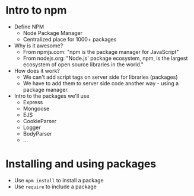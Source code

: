 # Intro to npm

* Define NPM
    - Node Package Manager
    - Centralized place for 1000+ packages
* Why is it awesome?
    - From npmjs.com: "npm is the package manager for JavaScript"
    - From nodejs.org: "Node.js' package ecosystem, npm, is the largest ecosystem of open source libraries in the world."
* How does it work?
    - We can't add script tags on server side for libraries (packages)
    - We have to add them to server side code another way - using a package manager. 
* Intro to the packages we'll use
    - Express
    - Mongoose
    - EJS
    - CookieParser
    - Logger
    - BodyParser
    - ...

# Installing and using packages

* Use `npm install` to install a package
* Use `require` to include a package